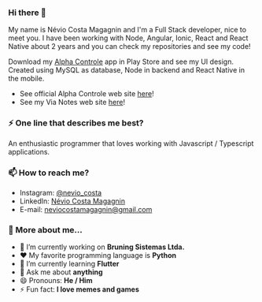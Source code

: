 ### Hi there 👋

My name is Névio Costa Magagnin and I'm a Full Stack developer, nice to meet you. I have been working with Node, Angular, Ionic, React and React Native about 2 years and you can check my repositories and see my code!

Download my [Alpha Controle](https://play.google.com/store/apps/details?id=com.hakaisoftwares.alphacontrole) app in Play Store and see my UI design. Created using MySQL as database, Node in backend and React Native in the mobile.

- See official Alpha Controle web site [here](https://main.d35imh2be3wn9j.amplifyapp.com/alpha-controle)!
- See my Via Notes web site [here](https://main.d7wwexdxzj8w.amplifyapp.com/)!

### :zap: One line that describes me best?

An enthusiastic programmer that loves working with Javascript / Typescript applications.

### :mailbox: How to reach me?

- Instagram: [@nevio_costa](https://www.instagram.com/nevio_costa/)
- LinkedIn: [Névio Costa Magagnin](https://www.linkedin.com/in/n%C3%A9vio-magagnin-045710177/)
- E-mail: neviocostamagagnin@gmail.com

### :pushpin: More about me...

- 🔭 I’m currently working on **Bruning Sistemas Ltda.**
- :heart: My favorite programming language is **Python**
- 🌱 I’m currently learning **Flutter**
- 💬 Ask me about **anything**
- 😄 Pronouns: **He / Him**
- ⚡ Fun fact: **I love memes and games**
